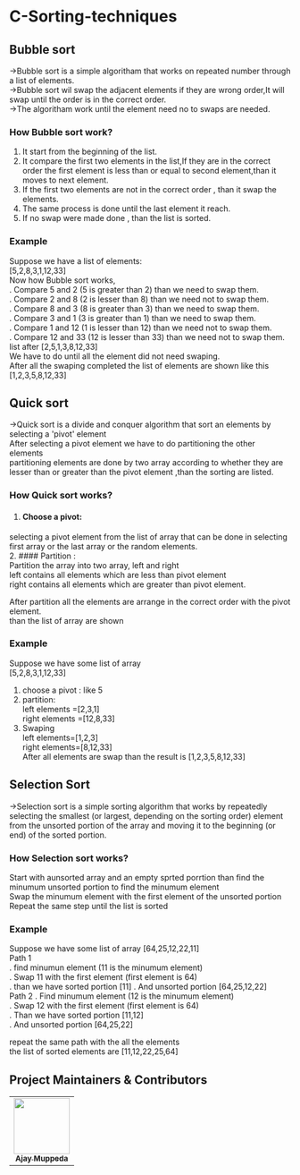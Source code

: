# C-Sorting-techniques
## Bubble sort
->Bubble sort is a simple algoritham that works on repeated number through a list of elements.  
->Bubble sort wil swap the adjacent elements if they are wrong order,It will swap until the order is in the correct order.   
->The algoritham work until the element need no to swaps are needed.  
### How Bubble sort work?
1. It start from the beginning of the list.  
2. It compare the first two elements in the list,If they are in the correct order
the first element is less than or equal to second element,than it moves to next element.  
3. If the first two elements are not in the correct order , than it swap the elements.  
4. The same process is done until the last element it reach.
5. If no swap were made done , than the list is sorted.

### Example
 Suppose we have a list of elements:  
 [5,2,8,3,1,12,33]  
 Now how Bubble sort works,  
 . Compare 5 and 2 (5 is greater than 2) than we need to swap them.  
 . Compare 2 and 8 (2 is lesser than 8) than we need  not to swap them.  
 . Compare 8 and 3 (8 is greater than 3) than we need to swap them.  
 . Compare 3 and 1 (3 is greater than 1) than we need to swap them.  
 . Compare 1 and 12 (1 is lesser than 12) than we need  not to swap them.  
 . Compare 12 and 33 (12 is lesser than 33) than we need  not to swap them.  
list after [2,5,1,3,8,12,33]  
 We have to do until all the element did not need swaping.   
 After all the swaping completed the list of elements are shown like this [1,2,3,5,8,12,33]  


## Quick sort  
->Quick sort is a divide and conquer algorithm that sort an elements by selecting a 'pivot' element  
After selecting a pivot element we have to do partitioning the other elements    
partitioning elements are done by two array according to whether they are lesser than or greater than the pivot element ,than the sorting are listed.       
### How Quick sort works?   
1. #### Choose a pivot:  
selecting a pivot element from the list of array that can be done in selecting first array or the last array   or the random elements.     
2. #### Partition :   
Partition the array into two array, left and right    
left contains all elements which are less than pivot element    
right contains all elements which are greater than pivot element.    


After partition all the elements are arrange in the correct order with the pivot element.    
than the list of array are shown    
### Example   
Suppose we have some list of array  
[5,2,8,3,1,12,33]  
1. choose a pivot : like 5  
2. partition:  
left elements =[2,3,1]    
right elements =[12,8,33]  
3. Swaping   
left elements=[1,2,3]  
right elements=[8,12,33]  
After all elements are swap than the result is [1,2,3,5,8,12,33]    



## Selection Sort    
->Selection sort is a simple sorting algorithm that works by repeatedly selecting the smallest (or largest, depending on the sorting order) element from the unsorted portion of the array and moving it to the beginning (or end) of the sorted portion.   
### How Selection sort works?
Start with aunsorted array and an empty sprted porrtion than find the minumum unsorted portion to find the minumum element    
Swap the minumum element with the first element of the unsorted portion   
Repeat the same step until the list is sorted   
### Example   
Suppose we have some list of array
[64,25,12,22,11]   
Path 1   
. find minumun element (11 is the minumum element)   
. Swap 11 with the first element (first element is 64)   
. than we have sorted portion [11]
. And unsorted portion [64,25,12,22]      
Path 2
. Find minumum element (12 is the minumum element)   
. Swap 12 with the first element (first element is 64)   
. Than we have sorted portion [11,12]    
. And unsorted portion [64,25,22]   

repeat the same path with the all the elements   
the list of sorted elements are [11,12,22,25,64]   




 ## Project Maintainers & Contributors    
<table>
  <tr>
    <td align="center"><a href="https://ajaymuppeda.github.io/profile/"><img src="https://avatars.githubusercontent.com/u/170258834?v=4" width="100px;" alt=""/><br /><sub><b>Ajay Muppeda</b></sub></a></td>
  </tr>
</table>  